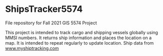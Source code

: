# ShipsTracker5574
File repository for Fall 2021 GIS 5574 Project

This project is intended to track cargo and shipping vessels globally using MMSI numbers. It returns ship information and places the location on a map. It is intended to repeat regularly to update location. Ship data from www.myshiptracking.com
